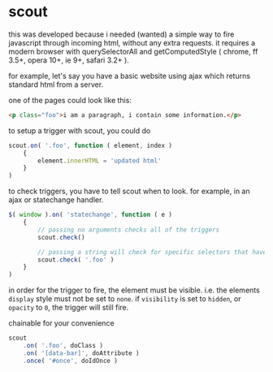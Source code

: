 scout
=====

this was developed because i needed (wanted) a simple way to fire javascript through incoming html, without any extra requests. it requires a modern browser with querySelectorAll and getComputedStyle ( chrome, ff 3.5+, opera 10+, ie 9+, safari 3.2+ ).

for example, let's say you have a basic website using ajax which returns standard html from a server.

one of the pages could look like this:

```html
<p class="foo">i am a paragraph, i contain some information.</p>
```

to setup a trigger with scout, you could do

```javascript
scout.on( '.foo', function ( element, index )
    {
        element.innerHTML = 'updated html'
    }
)
```

to check triggers, you have to tell scout when to look. for example, in an ajax or statechange handler.
```javascript
$( window ).on( 'statechange', function ( e )
    {
        // passing no arguments checks all of the triggers
        scout.check()

        // passing a string will check for specific selectors that have already been defined
        scout.check( '.foo' )
    }
)
```

in order for the trigger to fire, the element must be visible. i.e. the elements `display` style must not be set to `none`. if `visibility` is set to `hidden`, or `opacity` to `0`, the trigger will still fire.

chainable for your convenience

```javascript
scout
    .on( '.foo', doClass )
    .on( '[data-bar]', doAttribute )
    .once( '#once', doIdOnce )
```
